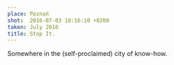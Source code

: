 ```yaml
---
place: Poznań
shot:  2016-07-03 10:16:10 +0200
taken: July 2016
title: Stop It.
---
```


Somewhere in the (self-proclaimed) city of know-how.
